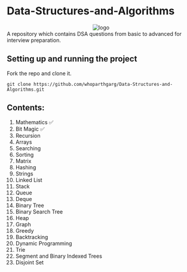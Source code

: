 # Data-Structures-and-Algorithms
<center><img src="assets/logo.png" alt="logo"></center>
A repository which contains DSA questions from basic to advanced for interview preparation.

## Setting up and running the project
Fork the repo and clone it.
```
git clone https://github.com/whoparthgarg/Data-Structures-and-Algorithms.git
```

## Contents:
1) Mathematics ✅
2) Bit Magic ✅	
3) Recursion  	
4) Arrays     	
5) Searching     	
6) Sorting     	
7) Matrix     	
8) Hashing     	
9) Strings	     	
10) Linked List     	
11) Stack	  	
12) Queue	     	
13) Deque	     	
14) Binary Tree	    	
15) Binary Search Tree     	
16) Heap
17) Graph	    	
18) Greedy     	
19) Backtracking     	
20) Dynamic Programming     	
21) Trie	
22) Segment and Binary Indexed Trees     	
23) Disjoint Set
